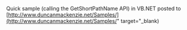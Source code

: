 Quick sample (calling the GetShortPathName API) in VB.NET posted to [http://www.duncanmackenzie.net/Samples/](http://www.duncanmackenzie.net/Samples/" target="_blank)